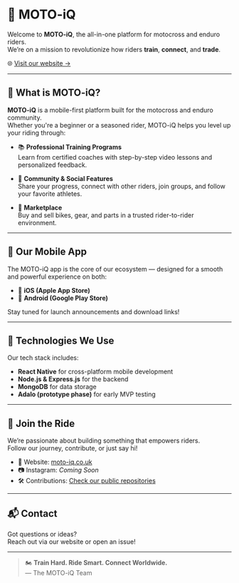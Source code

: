 # 🏁 MOTO-iQ

Welcome to **MOTO-iQ**, the all-in-one platform for motocross and enduro riders.  
We’re on a mission to revolutionize how riders **train**, **connect**, and **trade**.

🌐 [Visit our website →](https://moto-iq.co.uk)

---

## 🧠 What is MOTO-iQ?

**MOTO-iQ** is a mobile-first platform built for the motocross and enduro community.  
Whether you're a beginner or a seasoned rider, MOTO-iQ helps you level up your riding through:

- 📚 **Professional Training Programs**  
  Learn from certified coaches with step-by-step video lessons and personalized feedback.

- 🤝 **Community & Social Features**  
  Share your progress, connect with other riders, join groups, and follow your favorite athletes.

- 🛒 **Marketplace**  
  Buy and sell bikes, gear, and parts in a trusted rider-to-rider environment.

---

## 📱 Our Mobile App

The MOTO-iQ app is the core of our ecosystem — designed for a smooth and powerful experience on both:

- 📲 **iOS (Apple App Store)**
- 🤖 **Android (Google Play Store)**

Stay tuned for launch announcements and download links!

---

## 🔧 Technologies We Use

Our tech stack includes:

- **React Native** for cross-platform mobile development  
- **Node.js & Express.js** for the backend  
- **MongoDB** for data storage  
- **Adalo (prototype phase)** for early MVP testing

---

## 🚀 Join the Ride

We’re passionate about building something that empowers riders.  
Follow our journey, contribute, or just say hi!

- 💼 Website: [moto-iq.co.uk](https://moto-iq.co.uk)
- 📷 Instagram: _Coming Soon_
- 🛠️ Contributions: [Check our public repositories](https://github.com/MOTO-iQ)

---

## 📬 Contact

Got questions or ideas?  
Reach out via our website or open an issue!

---

> 🏍️ **Train Hard. Ride Smart. Connect Worldwide.**  
> — The MOTO-iQ Team
